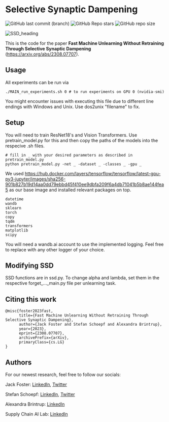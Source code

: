 # Selective Synaptic Dampening

![GitHub last commit (branch)](https://img.shields.io/github/last-commit/if-loops/selective-synaptic-dampening/main) ![GitHub Repo stars](https://img.shields.io/github/stars/if-loops/selective-synaptic-dampening) ![GitHub repo size](https://img.shields.io/github/repo-size/if-loops/selective-synaptic-dampening)




![SSD_heading](https://github.com/if-loops/selective-synaptic-dampening/assets/47212405/2abb0ef1-8646-479e-a00e-613960d27f9c)

This is the code for the paper **Fast Machine Unlearning Without Retraining Through Selective Synaptic Dampening** (https://arxiv.org/abs/2308.07707).

## Usage

All experiments can be run via

```
./MAIN_run_experiments.sh 0 # to run experiments on GPU 0 (nvidia-smi)
```
You might encounter issues with executing this file due to different line endings with Windows and Unix. Use dos2unix "filename" to fix.

## Setup

You will need to train ResNet18's and Vision Transformers. Use pretrain_model.py for this and then copy the paths of the models into the respecive .sh files.

```
# fill in _ with your desired parameters as described in pretrain_model.py
python pretrain_model.py -net _ -dataset _ -classes _ -gpu _
```

We used https://hub.docker.com/layers/tensorflow/tensorflow/latest-gpu-py3-jupyter/images/sha256-901b827b19d14aa0dd79ebbd45f410ee9dbfa209f6a4db71041b5b8ae144fea5 as our base image and installed relevant packages on top.

```
datetime
wandb
sklearn
torch
copy
tqdm
transformers
matplotlib
scipy
```

You will need a wandb.ai account to use the implemented logging. Feel free to replace with any other logger of your choice.

## Modifying SSD

SSD functions are in ssd.py. To change alpha and lambda, set them in the respective forget_..._main.py file per unlearning task.

## Citing this work

```
@misc{foster2023fast,
      title={Fast Machine Unlearning Without Retraining Through Selective Synaptic Dampening}, 
      author={Jack Foster and Stefan Schoepf and Alexandra Brintrup},
      year={2023},
      eprint={2308.07707},
      archivePrefix={arXiv},
      primaryClass={cs.LG}
}
```

## Authors

For our newest research, feel free to follow our socials:

Jack Foster: [LinkedIn](https://www.linkedin.com/in/jackfoster-ml/), [Twitter](https://twitter.com/JackFosterML)

Stefan Schoepf: [LinkedIn](https://www.linkedin.com/in/schoepfstefan/), [Twitter](https://twitter.com/S__Schoepf)

Alexandra Brintrup: [LinkedIn](https://www.linkedin.com/in/alexandra-brintrup-1684171/)

Supply Chain AI Lab: [LinkedIn](https://www.linkedin.com/company/supply-chain-ai-lab/)

